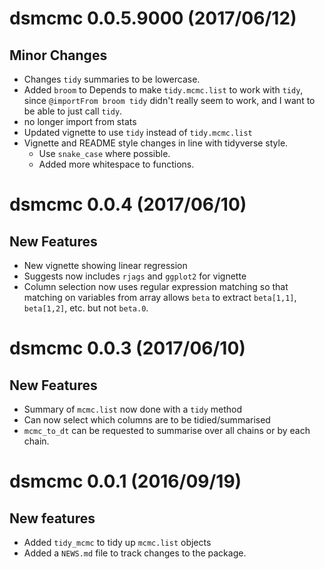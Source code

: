 dsmcmc 0.0.5.9000 (2017/06/12)
=========================

## Minor Changes

- Changes `tidy` summaries to be lowercase.
- Added `broom` to Depends to make `tidy.mcmc.list` to work with `tidy`, since `@importFrom broom tidy` didn't really seem to work, and I want to be able to just call `tidy`.
- no longer import from stats
- Updated vignette to use `tidy` instead of `tidy.mcmc.list`
- Vignette and README style changes in line with tidyverse style.
  - Use `snake_case` where possible.
  - Added more whitespace to functions.

dsmcmc 0.0.4 (2017/06/10)
=========================

## New Features

- New vignette showing linear regression
- Suggests now includes `rjags` and `ggplot2` for vignette
- Column selection now uses regular expression matching so that matching on variables from array allows `beta` to extract `beta[1,1]`, `beta[1,2]`, etc. but not `beta.0`.

dsmcmc 0.0.3 (2017/06/10)
=========================

## New Features

- Summary of `mcmc.list` now done with a `tidy` method
- Can now select which columns are to be tidied/summarised
- `mcmc_to_dt` can be requested to summarise over all chains or by each chain.

dsmcmc 0.0.1 (2016/09/19)
=========================

## New features
- Added `tidy_mcmc` to tidy up `mcmc.list` objects
- Added a `NEWS.md` file to track changes to the package.


